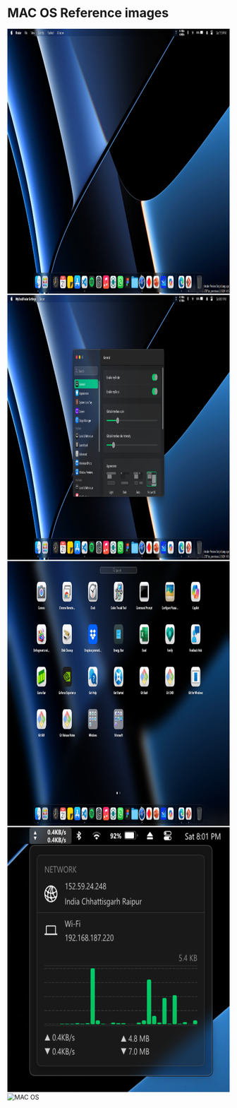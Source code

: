 # MAC OS Reference images

<img src="https://github.com/Code2With-Pratik/mac-os/blob/main/Images/image1.png?raw=true" alt="MAC OS"  height="600">
<img src="https://github.com/Code2With-Pratik/mac-os/blob/main/Images/image5.png?raw=true" alt="MAC OS"  height="600">
<img src="https://github.com/Code2With-Pratik/mac-os/blob/main/Images/image4.png?raw=true" alt="MAC OS"  height="600">
<img src="https://github.com/Code2With-Pratik/mac-os/blob/main/Images/image.png?raw=true" alt="MAC OS"  height="600">
<img src="" alt="MAC OS"  height="600">
